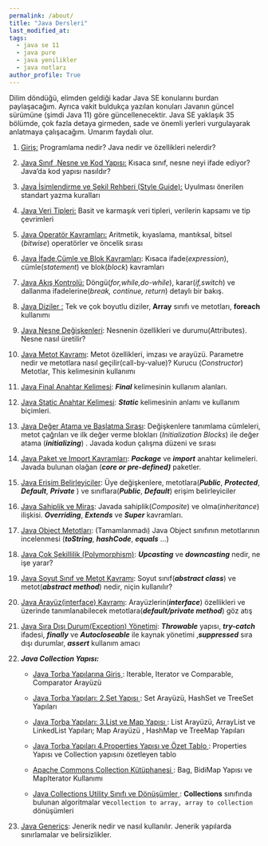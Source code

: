 ```yaml
---
permalink: /about/
title: "Java Dersleri"
last_modified_at:
tags:
  - java se 11
  - java pure
  - java yenilikler
  - java notları
author_profile: True
---
```




Dilim döndüğü, elimden geldiği kadar Java SE konularını burdan paylaşacağım. Ayrıca vakit buldukça yazılan konuları Javanın güncel sürümüne (şimdi Java 11) göre güncellenecektir. Java SE yaklaşık 35 bölümde, çok fazla detaya girmeden, sade ve önemli yerleri vurgulayarak anlatmaya çalışacağım. Umarım faydalı olur.

1. [Giriş:](https://baykoch.github.io/blog/java/java-se-giri%C5%9F/) Programlama nedir? Java nedir ve özellikleri nelerdir?

2. [Java Sınıf ,Nesne ve Kod Yapısı:](https://baykoch.github.io/blog/java/java-s%C4%B1n%C4%B1f-nesne-ve-kod-yap%C4%B1s%C4%B1/) Kısaca sınıf, nesne neyi ifade ediyor? Java’da kod yapısı nasıldır?

3. [Java İsimlendirme ve Şekil Rehberi (Style Guide):](https://baykoch.github.io/blog/java/java-isimlendirme/) Uyulması önerilen standart yazma kuralları

4. [Java Veri Tipleri:](https://baykoch.github.io/blog/java/java-veri-tipleri/) Basit ve karmaşık veri tipleri, verilerin kapsamı ve tip çevrimleri

5. [Java Operatör Kavramları:](https://baykoch.github.io/blog/java/java-operator/) Aritmetik, kıyaslama, mantıksal, bitsel (*bitwise*) operatörler ve öncelik sırası

6. [Java İfade,Cümle ve Blok Kavramları](https://baykoch.github.io/blog/java/java-ifadeler-bloklar/): Kısaca ifade(*expression*), cümle(*statement*) ve blok(*block*) kavramları

7. [Java Akış Kontrolü:](https://baykoch.github.io/blog/java/java-control-flow-statements/) Döngü(*for,while,do-while*), karar(*if,switch*) ve dallanma ifadelerine(*break, continue, return*) detaylı bir bakış.

8. [Java Diziler :](https://baykoch.github.io/blog/java/java-arrays/) Tek ve çok boyutlu diziler, **Array** sınıfı ve metotları, **foreach** kullanımı

9. [Java Nesne Değişkenleri](https://baykoch.github.io/blog/java/java-object-create-attribute/): Nesnenin özellikleri ve durumu(Attributes). Nesne nasıl üretilir?

10. [Java Metot Kavramı](https://baykoch.github.io/blog/java/java-method/): Metot özellikleri, imzası ve arayüzü. Parametre nedir ve metotlara nasıl geçilir(call-by-value)? Kurucu (*Constructor*) Metotlar, This kelimesinin kullanımı

11. [Java Final Anahtar Kelimesi](https://baykoch.github.io/blog/java/java-final-keyword/): ***Final*** kelimesinin kullanım alanları.

12. [Java Static Anahtar Kelimesi](https://baykoch.github.io/blog/java/java-static-keyword/): ***Static*** kelimesinin anlamı ve kullanım biçimleri.

13. [Java Değer Atama ve Başlatma Sırası](https://baykoch.github.io/blog/java/java-initializing/): Değişkenlere  tanımlama cümleleri, metot çağrıları ve ilk değer verme blokları (*Initialization Blocks*) ile değer atama (***initializing***) . Javada kodun çalışma düzeni ve sırası

14. [Java Paket ve Import Kavramları](https://baykoch.github.io/blog/java/java-package-import/): ***Package*** ve ***import*** anahtar kelimeleri.  Javada bulunan olağan (***core or pre-defined)*** paketler.

15. [Java Erişim Belirleyiciler](https://baykoch.github.io/blog/java/java-modifiers/): Üye değişkenlere, metotlara(***Public***, ***Protected***, ***Default***, ***Private*** ) ve sınıflara(***Public***, ***Default***) erişim belirleyiciler 

16. [Java Sahiplik ve Miras](https://baykoch.github.io/blog/java/java-inheritance/): Javada sahiplik(*Composite*) ve olma(*inheritance*) ilişkisi. ***Overriding***, ***Extends*** ve ***Super*** kavramları.

17. [Java Object Metotları](https://baykoch.github.io/blog/java/java-object-class/): (Tamamlanmadı) Java Object sınıfının metotlarının incelenmesi (***toString***, ***hashCode***, ***equals*** ...)

18. [Java Çok Şekillilik (Polymorphism)](https://baykoch.github.io/blog/java/java-polymorphism/): ***Upcasting*** ve ***downcasting*** nedir, ne işe yarar?

19. [Java Soyut Sınıf ve Metot Kavramı](https://baykoch.github.io/blog/java/java-abstract/): Soyut sınıf(***abstract class***) ve metot(***abstract method***) nedir, niçin kullanılır?

20. [Java Arayüz(interface) Kavramı](https://baykoch.github.io/blog/java/java-interface/): Arayüzlerin(***interface***) özellikleri ve  üzerinde tanımlanabilecek metotlara(***default/private method***) göz atış

21. [Java Sıra Dışı Durum(Exception) Yönetimi](https://baykoch.github.io/blog/java/java-exception-handling/):  ***Throwable*** yapısı, ***try-catch*** ifadesi, ***finally*** ve ***Autocloseable*** ile kaynak yönetimi ,***suppressed*** sıra dışı durumlar, ***assert*** kullanım amacı

22. ***Java Collection Yapısı:*** 
    - [Java Torba Yapılarına Giriş ](https://baykoch.github.io/blog/java/java-collections/): Iterable, Iterator ve Comparable, Comparator Arayüzü

    - [Java Torba Yapıları: 2.Set Yapısı ](https://baykoch.github.io/blog/java/java-collections-2/): Set Arayüzü, HashSet ve TreeSet Yapıları

    - [Java Torba Yapıları: 3.List ve Map Yapısı ](https://baykoch.github.io/blog/java/java-collections-3/): List Arayüzü, ArrayList ve LinkedList Yapıları; Map Arayüzü , HashMap ve TreeMap Yapıları

    - [Java Torba Yapıları 4.Properties Yapısı ve Özet Tablo ](https://baykoch.github.io/blog/java/java-collecitons-4/): Properties Yapısı ve Collection yapısını özetleyen  tablo

    -  [Apache Commons Collection Kütüphanesi ](https://baykoch.github.io/blog/java/apache-commons/): Bag, BidiMap Yapısı ve MapIterator Kullanımı

    -  [Java Collections Utility Sınıfı ve Dönüşümler ](https://baykoch.github.io/blog/java/java-collections-utility/): **Collections** sınıfında bulunan algoritmalar ve`collection to array, array to collection` dönüşümleri

23. [Java Generics](https://baykoch.github.io/blog/java/java-generics/):  Jenerik nedir ve nasıl kullanılır. Jenerik yapılarda sınırlamalar ve belirsizlikler.






